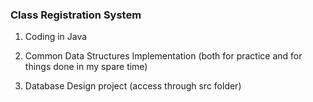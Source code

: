 ### Class Registration System

1. Coding in Java 

1. Common Data Structures Implementation (both for practice and for things done in my spare time)

2. Database Design project (access through src folder) 
